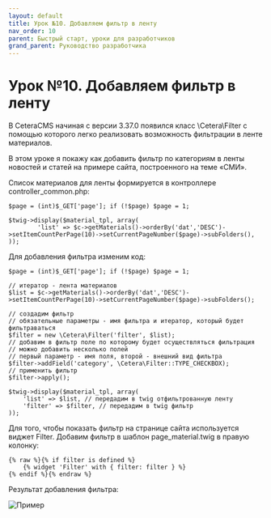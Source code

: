 ```yaml
---
layout: default
title: Урок №10. Добавляем фильтр в ленту
nav_order: 10
parent: Быстрый старт, уроки для разработчиков
grand_parent: Руководство разработчика
---
```


# Урок №10. Добавляем фильтр в ленту

В CeteraCMS начиная с версии 3.37.0 появился класс \Cetera\Filter с помощью которого легко реализовать возможность фильтрации в ленте материалов.

В этом уроке я покажу как добавить фильтр  по категориям в ленты новостей и статей на примере сайта, построенного на теме «СМИ».

Список материалов для ленты формируется в контроллере controller_common.php:

```
$page = (int)$_GET['page']; if (!$page) $page = 1;    
    
$twig->display($material_tpl, array(
        'list' => $c->getMaterials()->orderBy('dat','DESC')->setItemCountPerPage(10)->setCurrentPageNumber($page)->subFolders(),
)); 
```

Для добавления фильтра изменим код:

```
$page = (int)$_GET['page']; if (!$page) $page = 1;    

// итератор - лента материалов    
$list = $c->getMaterials()->orderBy('dat','DESC')->setItemCountPerPage(10)->setCurrentPageNumber($page)->subFolders();

// создадим фильтр
// обязательные параметры - имя фильтра и итератор, который будет фильтраваться
$filter = new \Cetera\Filter('filter', $list);
// добавим в фильтр поле по которому будет осуществляться фильтрация
// можно добавить несколько полей
// первый параметр - имя поля, второй - внешний вид фильтра
$filter->addField('category', \Cetera\Filter::TYPE_CHECKBOX);
// применить фильтр
$filter->apply();
    
$twig->display($material_tpl, array(
    'list' => $list, // передадим в twig отфильтрованную ленту
    'filter' => $filter, // передадим в twig фильтр
));  
```

Для того, чтобы показать фильтр на странице сайта используется виджет Filter. Добавим фильтр в шаблон page_material.twig в правую колонку:

```
{% raw %}{% if filter is defined %}
    {% widget 'Filter' with { filter: filter } %}
{% endif %}{% endraw %}
```

Результат добавления фильтра:

![Пример]({{site.baseurl}}/images/Screenshot_10.png)